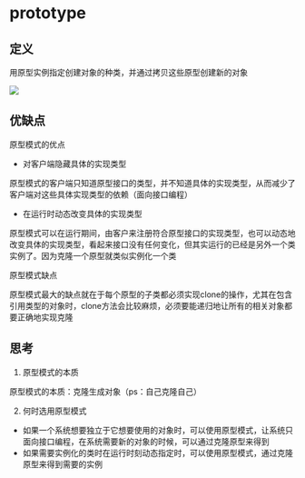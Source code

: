 # prototype

## 定义

用原型实例指定创建对象的种类，并通过拷贝这些原型创建新的对象

![](https://cdn.jsdelivr.net/gh/zhecks/static_resources/images/202308171332273.png)

## 优缺点

原型模式的优点

* 对客户端隐藏具体的实现类型

原型模式的客户端只知道原型接口的类型，并不知道具体的实现类型，从而减少了客户端对这些具体实现类型的依赖（面向接口编程）

* 在运行时动态改变具体的实现类型

原型模式可以在运行期间，由客户来注册符合原型接口的实现类型，也可以动态地改变具体的实现类型，看起来接口没有任何变化，但其实运行的已经是另外一个类实例了。因为克隆一个原型就类似实例化一个类

原型模式缺点

原型模式最大的缺点就在于每个原型的子类都必须实现clone的操作，尤其在包含引用类型的对象时，clone方法会比较麻烦，必须要能递归地让所有的相关对象都要正确地实现克隆

## 思考

1. 原型模式的本质

原型模式的本质：克隆生成对象（ps：自己克隆自己）

2. 何时选用原型模式

* 如果一个系统想要独立于它想要使用的对象时，可以使用原型模式，让系统只面向接口编程，在系统需要新的对象的时候，可以通过克隆原型来得到
* 如果需要实例化的类时在运行时刻动态指定时，可以使用原型模式，通过克隆原型来得到需要的实例
